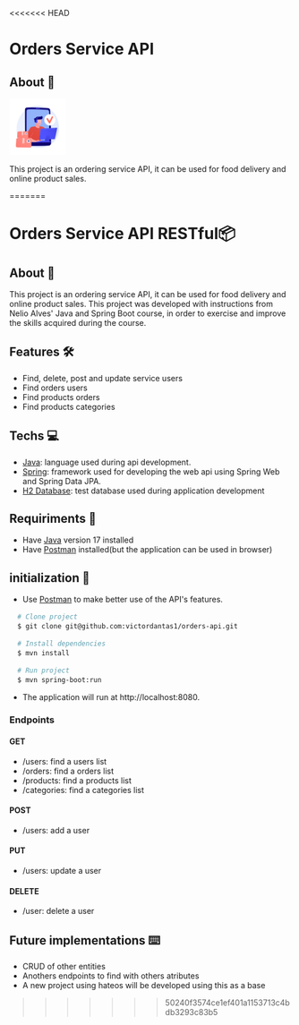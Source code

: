<<<<<<< HEAD
<div> 
  <h1>Orders Service API</h1>
  <div display="ïnline_block"> <h2>About 📕</h2>
    <img height="100" width="100" src= "./assets\20943863.jpg">
    <p>This project is an ordering service API, it can be used for food delivery and online product sales.</p>
  </div>
</div>
 
=======
# Orders Service API RESTful📦
## About 📕
  <p>This project is an ordering service API, it can be used for food delivery and online product sales. This project was developed with instructions from Nelio Alves' Java and Spring Boot course, in order to exercise and improve the skills acquired during the course.</p>

## Features 🛠️
  -  Find, delete, post and update service users
  -  Find orders users
  -  Find products orders
  -  Find products categories
  
## Techs 💻
  <ul>
    <li><a href="https://www.java.com">Java</a>: language used during api development.</li>
    <li><a href="https://spring.io">Spring</a>: framework used for developing the web api using Spring Web and Spring Data JPA.</li>
    <li><a href="https://www.h2database.com">H2 Database</a>: test database used during application development</li>
  </ul>
  
## Requiriments 📝
  <ul>
    <li>Have <a target="_blank" href="https://www.oracle.com/java/technologies/javase/jdk17-archive-downloads.html">Java</a> version 17 installed</li>
    <li>Have <a target="_blank" href="https://www.postman.com/downloads/">Postman</a> installed(but the application can be used in browser)</li>
  </ul>
  
## initialization 🔌
- Use <a target="_blank" href="https://www.postman.com/downloads/">Postman</a> to make better use of the API's features.
``` bash 
  # Clone project
  $ git clone git@github.com:victordantas1/orders-api.git
````

 ``` bash 
   # Install dependencies
   $ mvn install
  ````

 ``` bash 
   # Run project
   $ mvn spring-boot:run
 ````
-  The application will run at http://localhost:8080.
### Endpoints
#### GET
  - /users: find a users list
  - /orders: find a orders list
  - /products: find a products list
  - /categories: find a categories list
#### POST
  - /users: add a user
#### PUT
  - /users: update a user
#### DELETE
  - /user: delete a user

## Future implementations ⌨️
  - CRUD of other entities
  - Anothers endpoints to find with others atributes
  - A new project using hateos will be developed using this as a base
>>>>>>> 50240f3574ce1ef401a1153713c4bdb3293c83b5

